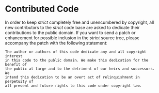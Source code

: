 # Contributed Code #

In order to keep *strict* completely free and unencumbered by copyright, all new
contributors to the *strict* code base are asked to dedicate their contributions to
the public domain. If you want to send a patch or enhancement for possible inclusion
in the *strict* source tree, please accompany the patch with the following
statement:

    The author or authors of this code dedicate any and all copyright interest
    in this code to the public domain. We make this dedication for the benefit of
    the public at large and to the detriment of our heirs and successors. We
    intend this dedication to be an overt act of relinquishment in perpetuity of
    all present and future rights to this code under copyright law.
